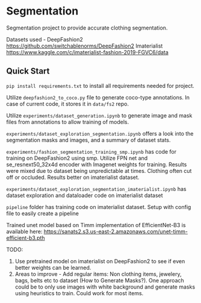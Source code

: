 # Segmentation


Segmentation project to provide accurate clothing segmentation.

Datasets used - 
DeepFashion2 https://github.com/switchablenorms/DeepFashion2
Imaterialist https://www.kaggle.com/c/imaterialist-fashion-2019-FGVC6/data

## Quick Start

`pip install requirements.txt` to install all requirements needed for project.

Utilize `deepfashion2_to_coco.py` file to generate coco-type annotations. In case of current code, it stores it in `data/fs2` repo.

Utilize `experiments/dataset_generation.ipynb` to generate image and mask files from annotations to allow training of models.

`experiments/dataset_exploration_segmentation.ipynb` offers a look into the segmentation masks and images, and a summary of dataset stats.

`experiments/fashion_segmentation_training_smp.ipynb` has code for training on DeepFashion2 using smp. Utilize FPN net and se_resnext50_32x4d encoder with Imagenet weights for training. Results were mixed due to dataset being unpredictable at times. Clothing often cut off or occluded.
Results better on imaterialist dataset.

`experiments/dataset_exploration_segmentation_imaterialist.ipynb` has dataset exploration and dataloader code on imaterialist dataset

`pipeline` folder has training code on imaterialist dataset. Setup with config file to easily create a pipeline

Trained unet model based on Timm implementation of EfficientNet-B3 is available here: https://sanats2.s3.us-east-2.amazonaws.com/unet-timm-efficient-b3.pth

TODO:
1) Use pretrained model on imaterialist on DeepFashion2 to see if even better weights can be learned.
2) Areas to improve - Add regular items: Non clothing items, jewelery, bags, belts etc to dataset (How to Generate Masks?). One approach could be to only use images with white background and generate masks using heuristics to train. Could work for most items.
